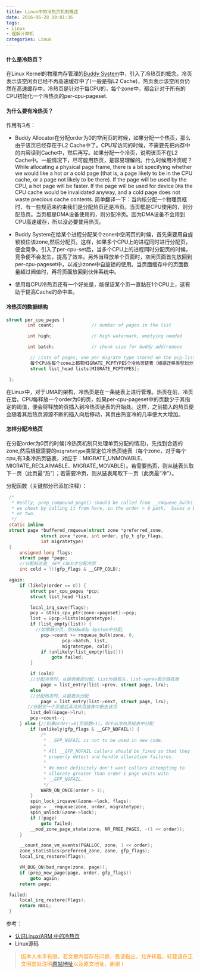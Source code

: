 ```yaml
---
title: Linux中的冷热页机制概述
date: 2016-06-28 19:01:36
tags:
- Linux
- 理解计算机
categories: Linux
---
```


#### 什么是冷热页？

在Linux Kernel的物理内存管理的[Buddy System](/2016/06/28/linux-buddy-system/)中，引入了冷热页的概念。冷页表示该空闲页已经不再高速缓存中了(一般是指L2 Cache)，热页表示该空闲页仍然在高速缓存中。冷热页是针对于每CPU的，每个zone中，都会针对于所有的CPU初始化一个冷热页的per-cpu-pageset.

#### 为什么要有冷热页？

作用有3点：
- Buddy Allocator在分配order为0的空闲页的时候，如果分配一个热页，那么由于该页已经存在于L2 Cache中了。CPU写访问的时候，不需要先把内存中的内容读到Cache中，然后再写。如果分配一个冷页，说明该页不在L2 Cache中。一般情况下，尽可能用热页，是容易理解的。什么时候用冷页呢？While allocating a physical page frame, there is a bit specifying whether we would like a hot or a cold page (that is, a page likely to be in the CPU cache, or a page not likely to be there). If the page will be used by the CPU, a hot page will be faster. If the page will be used for device `DMA` the CPU cache would be invalidated anyway, and a cold page does not waste precious cache contents.
简单翻译一下：当内核分配`一个`物理页框时，有一些规范来约束我们是分配热页还是冷页。当页框是CPU使用的，则分配热页。当页框是DMA设备使用的，则分配冷页。因为DMA设备不会用到CPU高速缓存，所以没必要使用热页。

- Buddy System在给某个进程分配某个zone中空闲页的时候，首先需要用自旋锁锁住该zone,然后分配页。这样，如果多个CPU上的进程同时进行分配页，便会竞争。引入了per-cpu-set后，当多个CPU上的进程同时分配页的时候，竞争便不会发生，提高了效率。另外当释放单个页面时，空闲页面首先放回到per-cpu-pageset中，以减少zone中自旋锁的使用。当页面缓存中的页面数量超过阀值时，再将页面放回到伙伴系统中。

- 使用每CPU冷热页还有一个好处是，能保证某个页一直黏在1个CPU上，这有助于提高Cache的命中率。

#### 冷热页的数据结构
``` c
struct per_cpu_pages {
        int count;              // number of pages in the list

        int high;               // high watermark, emptying needed

        int batch;              // chunk size for buddy add/remove

         // Lists of pages, one per migrate type stored on the pcp-lists
         每个CPU在每个zone上都有MIGRATE_PCPTYPES个冷热页链表（根据迁移类型划分）
         struct list_head lists[MIGRATE_PCPTYPES];

 };
```
在Linux中，对于UMA的架构，冷热页是在一条链表上进行管理。热页在前，冷页在后。CPU每释放一个order为0的页，如果per-cpu-pageset中的页数少于其指定的阈值，便会将释放的页插入到冷热页链表的开始处。这样，之前插入的热页便会随着其后热页源源不断的插入向后移动，其页由热变冷的几率便大大增加。

#### 怎样分配冷热页

在分配order为0页的时候(冷热页机制只处理单页分配的情况)，先找到合适的zone,然后根据需要的`migratetype`类型定位冷热页链表（每个zone，对于每个cpu,有3条冷热页链表，对应于：MIGRATE_UNMOVABLE、MIGRATE_RECLAIMABLE、MIGRATE_MOVABLE）。若需要热页，则从链表头取下一页（此页最“热”）；若需要冷页，则从链表尾取下一页（此页最“冷”）。

分配函数（关键部分已添加注释）：
``` c
 /*
  * Really, prep_compound_page() should be called from __rmqueue_bulk().  But
  * we cheat by calling it from here, in the order > 0 path.  Saves a branch
  * or two.
  */
 static inline
 struct page *buffered_rmqueue(struct zone *preferred_zone,
             struct zone *zone, int order, gfp_t gfp_flags,
             int migratetype)
 {
     unsigned long flags;
     struct page *page;
     //分配标志是__GFP_COLD才分配冷页
     int cold = !!(gfp_flags & __GFP_COLD);

 again:
     if (likely(order == 0)) {
         struct per_cpu_pages *pcp;
         struct list_head *list;

         local_irq_save(flags);
         pcp = &this_cpu_ptr(zone->pageset)->pcp;
         list = &pcp->lists[migratetype];
         if (list_empty(list)) {
           //如果缺少页，则从Buddy System中分配。
             pcp->count += rmqueue_bulk(zone, 0,
                     pcp->batch, list,
                     migratetype, cold);
             if (unlikely(list_empty(list)))
                 goto failed;
         }

         if (cold)
         //分配冷页时，从链表尾部分配，list为链表头，list->prev表示链表尾
             page = list_entry(list->prev, struct page, lru);
         else
         //分配热页时，从链表头分配
             page = list_entry(list->next, struct page, lru);
        //分配完一个页框后从冷热页链表中删去该页
         list_del(&page->lru);
         pcp->count--;
     } else {//如果order!=0(页框数>1)，则不从冷热页链表中分配
         if (unlikely(gfp_flags & __GFP_NOFAIL)) {
             /*
              * __GFP_NOFAIL is not to be used in new code.
              *
              * All __GFP_NOFAIL callers should be fixed so that they
              * properly detect and handle allocation failures.
              *
              * We most definitely don't want callers attempting to
              * allocate greater than order-1 page units with
              * __GFP_NOFAIL.
              */
             WARN_ON_ONCE(order > 1);
         }
         spin_lock_irqsave(&zone->lock, flags);
         page = __rmqueue(zone, order, migratetype);
         spin_unlock(&zone->lock);
         if (!page)
             goto failed;
         __mod_zone_page_state(zone, NR_FREE_PAGES, -(1 << order));
     }

     __count_zone_vm_events(PGALLOC, zone, 1 << order);
     zone_statistics(preferred_zone, zone, gfp_flags);
     local_irq_restore(flags);

     VM_BUG_ON(bad_range(zone, page));
     if (prep_new_page(page, order, gfp_flags))
         goto again;
     return page;

 failed:
     local_irq_restore(flags);
     return NULL;
 }
```

参考：
- [认识Linux/ARM 中的冷热页](http://blog.tek-life.com/%E8%AE%A4%E8%AF%86linuxarm-%E4%B8%AD%E7%9A%84%E5%86%B7%E7%83%AD%E9%A1%B5/)
- Linux源码

><font color= Darkorange>因本人水平有限，若文章内容存在问题，恳请指出。允许转载，转载请在正文明显处注明[原站地址](http://vinoit.me)以及原文地址，谢谢！</font> 

